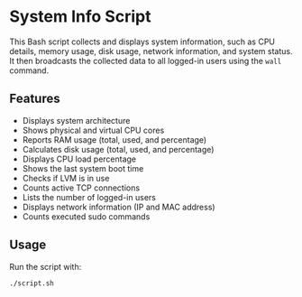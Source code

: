# System Info Script

This Bash script collects and displays system information, such as CPU details, memory usage, disk usage, network information, and system status. It then broadcasts the collected data to all logged-in users using the `wall` command.

## Features

- Displays system architecture
- Shows physical and virtual CPU cores
- Reports RAM usage (total, used, and percentage)
- Calculates disk usage (total, used, and percentage)
- Displays CPU load percentage
- Shows the last system boot time
- Checks if LVM is in use
- Counts active TCP connections
- Lists the number of logged-in users
- Displays network information (IP and MAC address)
- Counts executed sudo commands

## Usage

Run the script with:

```bash
./script.sh


